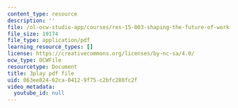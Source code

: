 ```yaml
---
content_type: resource
description: ''
file: /ol-ocw-studio-app/courses/res-15-003-shaping-the-future-of-work-15-662x-spring-2016/063ee82462ca04129f75c2bfc288fc2f_Q69ILtZSteE.pdf
file_size: 19174
file_type: application/pdf
learning_resource_types: []
license: https://creativecommons.org/licenses/by-nc-sa/4.0/
ocw_type: OCWFile
resourcetype: Document
title: 3play pdf file
uid: 063ee824-62ca-0412-9f75-c2bfc288fc2f
video_metadata:
  youtube_id: null
---
```

